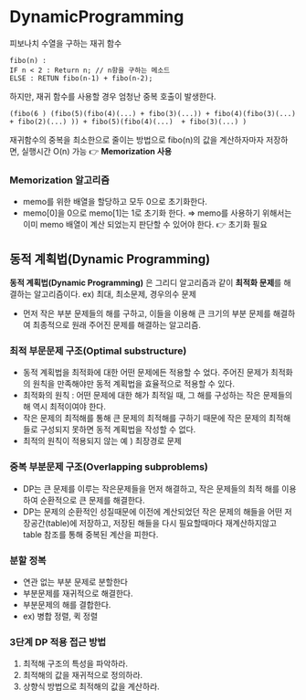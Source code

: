 # DynamicProgramming

피보나치 수열을 구하는 재귀 함수
```
fibo(n) : 
IF n < 2 : Return n; // n항을 구하는 메소드
ELSE : RETUN fibo(n-1) + fibo(n-2);
```
하지만, 재귀 함수를 사용할 경우 엄청난 중복 호출이 발생한다.
```
(fibo(6 ) (fibo(5)(fibo(4)(...) + fibo(3)(...)) + fibo(4)(fibo(3)(...) + fibo(2)(...) )) + fibo(5)(fibo(4)(...)  + fibo(3)(...) )
```

재귀함수의 중복을 최소한으로 줄이는 방법으로 fibo(n)의 값을 계산하자마자 저장하면, 실행시간 O(n) 가능 👉 **Memorization 사용**

### **Memorization 알고리즘**

- memo를 위한 배열을 할당하고 모두 0으로 초기화한다.
- memo[0]을 0으로 memo[1]는 1로 초기화 한다. ⇒ memo를 사용하기 위해서는 이미 memo 배열이 계산 되었는지 판단할 수 있어야 한다. 👉 초기화 필요

## 동적 계획법(Dynamic Programming)
**동적 계획법(Dynamic Programming)** 은 그리디 알고리즘과 같이 **최적화 문제**를 해결하는 알고리즘이다. ex) 최대, 최소문제, 경우의수 문제

- 먼저 작은 부분 문제들의 해를 구하고, 이들을 이용해 큰 크기의 부분 문제를 해결하여 최종적으로 원래 주어진 문제를 해결하는 알고리즘.

### 최적 부문문제 구조(Optimal substructure)

- 동적 계획법을 최적화에 대한 어떤 문제에든 적용할 수 었다. 주어진 문제가 최적화의 원칙을 만족해야만 동적 계획법을 효율적으로 적용할 수 있다.
- 최적화의 원칙 : 어떤 문제에 대한 해가 최적일 때, 그 해를 구성하는 작은 문제들의 해 역시 최적이여야 한다.
- 작은 문제의 최적해를 통해 큰 문제의 최적해를 구하기 때문에 작은 문제의 최적해들로 구성되지 못하면 동적 계획법을 작성할 수 없다.
- 최적의 원칙이 적용되지 않는 예 ) 최장경로 문제

### 중복 부분문제 구조(Overlapping subproblems)

- DP는 큰 문제를 이루는 작은문제들을 먼저 해결하고, 작은 문제들의 최적 해를 이용하여 순환적으로 큰 문제를 해결한다.
- DP는 문제의 순환적인 성질때문에 이전에 계산되었던 작은 문제의 해들을 어떤 저장공간(table)에 저장하고, 저장된 해들을 다시 필요할때마다 재계산하지않고 table 참조를 통해 중복된 계산을 피한다.

### 분할 정복

- 연관 없는 부분 문제로 분할한다
- 부분문제를 재귀적으로 해결한다.
- 부분문제의 해를 결합한다.
- ex) 병합 정렬, 퀵 정렬

### 3단계 DP 적용 접근 방법
1. 최적해 구조의 특성을 파악하라.      
2. 최적해의 값을 재귀적으로 정의하라.
3. 상향식 방법으로 최적해의 값을 계산하라. 
